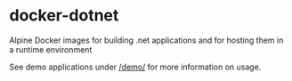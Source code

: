 # docker-dotnet
Alpine Docker images for building .net applications and for hosting them in a runtime environment 

See demo applications under [/demo/](https://github.com/bisand/docker-dotnet/tree/master/demo) for more information on usage.
